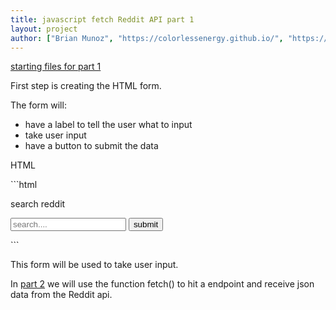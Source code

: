 ```yaml
---
title: javascript fetch Reddit API part 1
layout: project
author: ["Brian Munoz", "https://colorlessenergy.github.io/", "https://github.com/colorlessenergy"]
---
```


[starting files for part 1](https://github.com/colorlessenergy/fetch-reddit/tree/starter-files)

First step is creating the HTML form.

The form will:

* have a label to tell the user what to input
* take user input
* have a button to submit the data

<p class="highlight__file-desc">
HTML
</p>
```html
<form class="form">
    <p class="title">
      <label for="entry">search reddit</label>
    </p>
    <div>
      <input type="text" name="entry" id="entry" placeholder="search....">
      <button>submit</button>
    </div>
</form>
```

This form will be used to take user input.

In [part 2](../part2) we will use the function <span class="highlight__code">fetch()</span> to hit a endpoint and receive json data from the Reddit api.